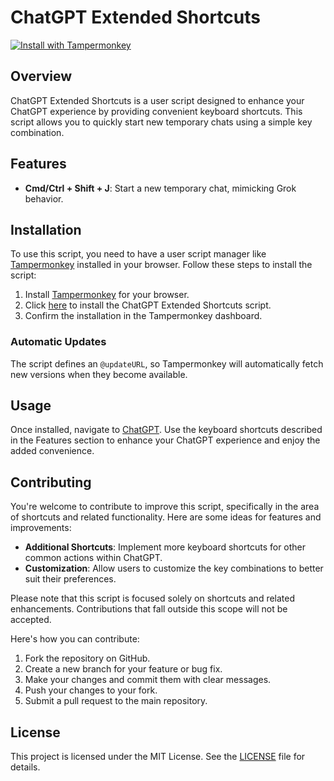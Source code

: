 # ChatGPT Extended Shortcuts

[![Install with Tampermonkey](https://tampermonkey.net/favicon.ico)](https://tampermonkey.net/)

## Overview

ChatGPT Extended Shortcuts is a user script designed to enhance your ChatGPT experience by providing convenient keyboard shortcuts. This script allows you to quickly start new temporary chats using a simple key combination.

## Features

- **Cmd/Ctrl + Shift + J**: Start a new temporary chat, mimicking Grok behavior.

## Installation

To use this script, you need to have a user script manager like [Tampermonkey](https://tampermonkey.net/) installed in your browser. Follow these steps to install the script:

1. Install [Tampermonkey](https://tampermonkey.net/) for your browser.
2. Click [here](https://github.com/wallandteen/chatgpt-shortcuts/raw/refs/heads/main/chatgpt-shortcuts.user.js) to install the ChatGPT Extended Shortcuts script.
3. Confirm the installation in the Tampermonkey dashboard.

### Automatic Updates

The script defines an `@updateURL`, so Tampermonkey will automatically fetch new versions when they become available.

## Usage

Once installed, navigate to [ChatGPT](https://chatgpt.com/). Use the keyboard shortcuts described in the Features section to enhance your ChatGPT experience and enjoy the added convenience.

## Contributing

You're welcome to contribute to improve this script, specifically in the area of shortcuts and related functionality. Here are some ideas for features and improvements:

- **Additional Shortcuts**: Implement more keyboard shortcuts for other common actions within ChatGPT.
- **Customization**: Allow users to customize the key combinations to better suit their preferences.

Please note that this script is focused solely on shortcuts and related enhancements. Contributions that fall outside this scope will not be accepted.

Here's how you can contribute:

1. Fork the repository on GitHub.
2. Create a new branch for your feature or bug fix.
3. Make your changes and commit them with clear messages.
4. Push your changes to your fork.
5. Submit a pull request to the main repository.

## License

This project is licensed under the MIT License. See the [LICENSE](LICENSE) file for details.